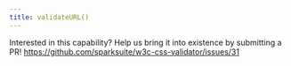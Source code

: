 ```yaml
---
title: validateURL()
---
```


Interested in this capability? Help us bring it into existence by submitting a PR! https://github.com/sparksuite/w3c-css-validator/issues/31
